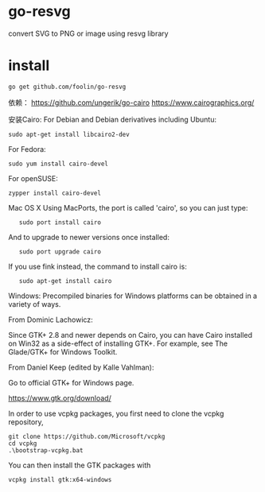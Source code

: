 # go-resvg
convert SVG to PNG or image using resvg library


# install
```shell
go get github.com/foolin/go-resvg
```

依赖：
https://github.com/ungerik/go-cairo
https://www.cairographics.org/

安装Cairo:
For Debian and Debian derivatives including Ubuntu:
```
sudo apt-get install libcairo2-dev
```
For Fedora:
```
sudo yum install cairo-devel
```

For openSUSE:
```
zypper install cairo-devel
```

Mac OS X
Using MacPorts, the port is called 'cairo', so you can just type:
```
   sudo port install cairo
```
And to upgrade to newer versions once installed:
```
   sudo port upgrade cairo
```
If you use fink instead, the command to install cairo is:
```
   sudo apt-get install cairo
```

Windows:
Precompiled binaries for Windows platforms can be obtained in a variety of ways.

From Dominic Lachowicz:

Since GTK+ 2.8 and newer depends on Cairo, you can have Cairo installed on Win32 as a side-effect of installing GTK+. For example, see The Glade/GTK+ for Windows Toolkit.

From Daniel Keep (edited by Kalle Vahlman):

Go to official GTK+ for Windows page.

https://www.gtk.org/download/


In order to use vcpkg packages, you first need to clone the vcpkg repository,
```
git clone https://github.com/Microsoft/vcpkg
cd vcpkg
.\bootstrap-vcpkg.bat
```
You can then install the GTK packages with
```
vcpkg install gtk:x64-windows
```


